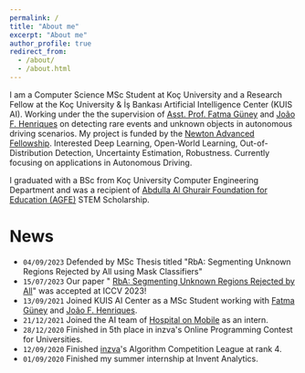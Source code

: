 ```yaml
---
permalink: /
title: "About me"
excerpt: "About me"
author_profile: true
redirect_from:
  - /about/
  - /about.html
---
```


I am a Computer Science MSc Student at Koç University and a Research Fellow at the Koç University & İş Bankası Artificial Intelligence Center (KUIS AI). Working under the the supervision of [Asst. Prof. Fatma Güney](https://mysite.ku.edu.tr/fguney/) and [João F. Henriques](https://www.robots.ox.ac.uk/~joao/) on detecting rare events and unknown objects in autonomous driving scenarios. My project is funded by the [Newton Advanced Fellowship](https://royalsociety.org/grants-schemes-awards/grants/newton-advanced-fellowships/). Interested Deep Learning, Open-World Learning, Out-of-Distribution Detection, Uncertainty Estimation, Robustness. Currently focusing on applications in Autonomous Driving.


I graduated with a BSc from Koç University Computer Engineering Department and was a recipient of [Abdulla Al Ghurair Foundation for Education (AGFE)](https://www.alghurairfoundation.org/en) STEM Scholarship.


 <!-- On the side, I am volunteering as mentor with [Syrian Youth Empowerment Initiative](https://www.sye-initiative.org/), and participating as a competitive programmer at [codeforces](https://codeforces.com/profile/CHAOSCONTROL) and [atcoder](https://atcoder.jp/home). -->


# News
* `04/09/2023` Defended by MSc Thesis titled "RbA: Segmenting Unknown Regions Rejected by All using Mask Classifiers"
* `15/07/2023` Our paper " [RbA: Segmenting Unknown Regions Rejected by All](https://arxiv.org/abs/2211.14293)" was accepted at ICCV 2023!
* `13/09/2021` Joined KUIS AI Center as a MSc Student working with [Fatma Güney](https://mysite.ku.edu.tr/fguney/) and [João F. Henriques](https://www.robots.ox.ac.uk/~joao/).
* `21/12/2021` Joined the AI team of [Hospital on Mobile](https://www.hospitalonmobile.com/) as an intern.
* `28/12/2020` Finished in 5th place in inzva's Online Programming Contest for Universities.
* `12/09/2020` Finished [inzva](https://inzva.com/)'s Algorithm Competition League at rank 4.
* `01/09/2020` Finished my summer internship at Invent Analytics.

